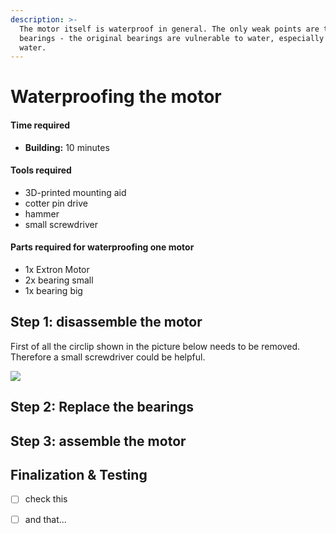 ```yaml
---
description: >-
  The motor itself is waterproof in general. The only weak points are the
  bearings - the original bearings are vulnerable to water, especially salt
  water.
---
```


# Waterproofing the motor

#### Time required

* **Building:** 10 minutes

#### Tools required

* 3D-printed mounting aid
* cotter pin drive 
* hammer 
* small screwdriver

#### Parts required for waterproofing one motor

* 1x Extron Motor
* 2x bearing small 
* 1x bearing big 

## Step 1: disassemble the motor

First of all the circlip shown in the picture below needs to be removed. Therefore a small screwdriver could be helpful. 

![](../../.gitbook/assets/motorlagerwechsel-sprengring-entfernen.heic)



## Step 2: Replace the bearings



## Step 3: assemble the motor

## Finalization & Testing



* [ ] check this
* [ ] and that...

